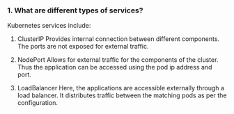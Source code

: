 ### 1. What are different types of services?

Kubernetes services include:

1. ClusterIP
    Provides internal connection between different components. The ports are not exposed for external traffic.

2. NodePort
    Allows for external traffic for the components of the cluster. Thus the application can be accessed using the pod ip address and port.

3. LoadBalancer
    Here, the applications are accessible externally through a load balancer. It distributes traffic between the matching pods as per the configuration.
